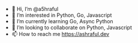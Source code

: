 - 👋 Hi, I’m @a5hraful
- 👀 I’m interested in Python, Go, Javascript
- 🌱 I’m currently learning Go, Async Python
- 💞️ I’m looking to collaborate on Python, Javascript
- 📫 How to reach me https://ashraful.dev

<!---
a5hraful/a5hraful is a ✨ special ✨ repository because its `README.md` (this file) appears on your GitHub profile.
You can click the Preview link to take a look at your changes.
--->
